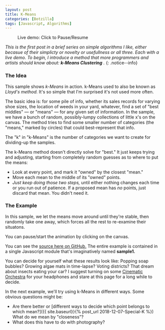 ```yaml
---
layout: post
title: K-Means
categories: [Botzilla]
tags: [Javascript, Algorithms]
---
```


<figure class="align-center">
<canvas width="700" height="350" id="km_sample1" class="align-center">
</canvas>
<figcaption id='stats1'>Live demo: Click to Pause/Resume</figcaption>
</figure>

<script>
	var sample1 = {
		pts: null,
		m: null,
		canvas: null,
		ctx: null,
		thisSample: null,
		iter: 0,
		paused: false,
		//
		sat_random_color: function() {
			// returns some strong color. We consider RG&B to be evenly-tempered, no perceptual hijinks
			var c = [Math.random(), Math.random(), Math.random()];
			var v = Math.max.apply(Math,c);
			c = c.map(function(x) { return Math.min(0.9, x/v);});
			var v = 1.0 - Math.min.apply(Math,c);
			c = c.map(function(x) { return Math.max(0.0, (1.0-x)/v);});
			c = c.map(function(x) { return Math.min(255, Math.floor(255*x));});
			return c;
		},
		desat_color: function(color) { // color in in 0-255 space
			var v = Math.max.apply(Math,color);
			c = color.map(function(x) { return Math.floor(x+0.75*(v-x));});
			return c;
		},
		init_sample1_data: function(nPoints, mMeans) {
			// define a bunch of points, ten randomly place a few mean candidates
			var i, j;
			var inset = 0.02;
			var i2 = 1.0 - inset*2;
			// distribute points in device-normalized space, just in case we get resized
			this.pts = [];
			var xf = Math.PI/4 + Math.random()*8;
			var yf = Math.PI/4 + Math.random()*4;
			var xo = Math.PI * Math.random();
			var yo = Math.PI * Math.random();
			var lumpy = (Math.random() > 0.3);
			var dens = 1.0;
			var noise = 0.01;
			var nr = 1.0-noise;
			while (this.pts.length < nPoints) {
				var x = Math.random();
				var y = Math.random();
				if (lumpy) {
					dens = noise + nr * (0.5  + 0.5*Math.cos(xo + x*xf)) * (0.5  + 0.5*Math.cos(yo + y*yf));
				}
				if (Math.random() <= dens) {
					this.pts.push({
						x: inset+i2*x,
						y: inset+i2*y,
						m: 0			// altered by update_membership()
					});
				}
			}
			// likewise means
			this.m = [];
			for (i=0; i<mMeans; i=i+1) {
				var cv = this.sat_random_color();
				var cd = this.desat_color(cv);
				this.m.push({
					x: Math.random(),
					y: Math.random(),
					cv: cv,
					c: ('rgb('+cv.join(',')+')'),
					cd: ('rgb('+cd.join(',')+')'),
					active: true
				});
			}
		},
		distance: function(p,m) {
			// distance betwee a point and a mean.
			// "True" Euclidena distance would include a square root,
			//     but we only care about relative ranking between points, so it's unneeded here.
			return (p.x-m.x)*(p.x-m.x) + (p.y-m.y)*(p.y-m.y); // no sqrt()
		},
		draw_points: function() {
			// draw points AND means
			var ip, im, ct, g;
			var w = this.canvas.width;
			var h = this.canvas.height;
			var mSize = 2;
			var mRad = 4;
			this.ctx.fillStyle = 'white';
			this.ctx.fillRect(0,0,w,h)
			this.ctx.strokeStyle = 'black';
			this.ctx.beginPath();
			this.ctx.rect(0,0,w,h);
			this.ctx.stroke();
			for (im=0; im<this.m.length; im=im+1) {
				if (!this.m[im].active)
					continue;
				var ctr = {x: this.m[im].x*w, y: this.m[im].y*h};
				ct = 0;
				for (ip=0; ip<this.pts.length; ip=ip+1) {
					if (this.pts[ip].m == im) {
						ct += 1;
						var a = 1; // use this later
						var p = {x: (this.pts[ip].x * w),
							     y: (this.pts[ip].y * h)};
						// this.ctx.strokeStyle = ('rgba('+this.m[im].cv.join(',')+','+a+')');
						g = this.ctx.createRadialGradient(ctr.x, ctr.y, mRad, ctr.x, ctr.y, h/4);
						g.addColorStop(0, this.m[im].cd);
						g.addColorStop(1, this.m[im].c);
						this.ctx.strokeStyle = g;
						this.ctx.beginPath();
						this.ctx.moveTo(p.x-mSize, p.y-mSize);
						this.ctx.lineTo(p.x+mSize, p.y+mSize);
						this.ctx.stroke();
						this.ctx.beginPath();
						this.ctx.moveTo(p.x-mSize, p.y+mSize);
						this.ctx.lineTo(p.x+mSize, p.y-mSize);
						this.ctx.stroke();
					}
				}
				this.ctx.strokeStyle = this.m[im].c;
				this.ctx.fillStyle = ('rgba('+this.m[im].cv.join(',')+',0.25)');
				this.ctx.beginPath();
				this.ctx.ellipse(ctr.x, ctr.y, mRad,mRad, Math.PI / 4, 0, 2 * Math.PI);
				this.ctx.fill();
				this.ctx.stroke();
			}
		},
		update_memberships: function() {
			// update points, to see if any have switched affiliations. Return a count of
			//     how many have changed.
			var ip, im;
			var nChanged = 0;
			for (ip=0; ip<this.pts.length; ip=ip+1) {
				var dBest = 2; // some large value beyond our 1x1 space
				var mBest = null;
				for (im=0; im<this.m.length; im=im+=1) {
					if (!this.m[im].active)
						continue;
					var dm = this.distance(this.pts[ip],this.m[im]);
					if (dm<dBest) {
						dBest = dm;
						mBest = im;
					}
				}
				if (mBest != this.pts[ip].m) {
					nChanged += 1;
					this.pts[ip].m = mBest;
				}
			}
			// console.log(nChanged+' changed');
			return(nChanged);
		},
		update_centroids: function() {
			// update mean locations (ignore inactive ones)
			var ip, im, n, c;
			for (im=0; im<this.m.length; im+=1) {
				if (!this.m[im].active)
					continue;
				n = 0;
				c = {x:0, y:0};
				for (ip=0; ip<this.pts.length; ip+=1) {
					if (this.pts[ip].m == im) {
						n+=1;
						c.x += this.pts[ip].x;
						c.y += this.pts[ip].y;
					}
				}
				if (n==0) { // set is EMPTY - can be discarded
					this.m[im].actve = false;
				} else { // move to centroid of member points
					this.m[im].x = c.x/n;
					this.m[im].y = c.y/n;
				}
			}
		},
		update_all: function() {
			// our complete method -- just loop on this until you don't
			var m = this.update_memberships();
			if (m > 0) {
				this.update_centroids();
			}
			return(m);
		},
		remove_one: function() {
			// randomly remove a mean, until we reach some minimum
			var i, ct;
			for (i=0; i<this.m.length; i+=1) {
				if (this.m[i].active) {
					this.m[i].active = false;
					break;
				}
			}
			for (i=0, ct=0; i<this.m.length; i+=1) {
				if (this.m[i].active) {
					ct += 1;
				}
			}
			return (ct > 2);
		},
		looper: function(timestamp) {
			// called by requestAnimationFrame() forever
			if (this.paused) {
				window.requestAnimationFrame(this.looper.bind(this));
				return;
			}
			var ch = this.update_all();
			this.draw_points();
			if (ch > 0) {
				window.requestAnimationFrame(this.looper.bind(this));
			} else if (this.remove_one()) {
				window.setTimeout(this.looper.bind(this),200);
			} else {
				window.setTimeout(this.startup.bind(this),100);
			}
			this.iter += 1;
		},
		startup: function() {
			// also called whenever we re-start
			this.init_sample1_data(2000,12);
			this.iter = 0;
			window.requestAnimationFrame(this.looper.bind(this));
		},
		toggle_pause: function() {
			// user can click to stop/start the animation
			this.paused = ! this.paused;
		},
		main: function(canvID) {
			this.canvas = document.getElementById(canvID);
			var p = this.canvas.parentElement;
			if (p.offsetWidth < (this.canvas.width-4)) {
				this.canvas.width = p.offsetWidth - 4;
			}
			this.ctx = this.canvas.getContext('2d');
			this.startup();
			this.canvas.onclick = this.toggle_pause.bind(this);
		}
	}
	window.addEventListener('load', function s2() {sample1.main("km_sample1"); });
</script>

_This is the first post in a brief series on simple algorithms I like, either becasue of their simplicty or novelty or usefullness or all three. Each with a live demo. To begin, I introduce a method that more programmers and artists should know about: **k-Means Clustering** ._
{: .notice--info}

<!--more-->

### The Idea

This sample shows _k-Means_ in action. k-Means used to also be known as _Lloyd's method._ It's so simple that I'm surprised it's not used more often.

The basic idea is: for some pile of info, whether its sales records for varying shoe sizes, the location of weeds in your yard, whatever, find a set of "best middles" &mdash; or "means" &mdash; for any given set of information. In the sample, we have a bunch of random, possibly-lumpy collections of little x's on the canvas. The method tries to find some smaller number of categories (the "means," marked by circles) that could best-represent that info.

The "k" in "k-Means" is the number of categories we want to create for dividing-up the samples.

The k-Means method doesn't directly solve for "best." It just keeps trying and adjusting, starting from completely random guesses as to where to put the means:

* Look at every point, and mark it "owned" by the closest "mean."
* Move each mean to the middle of its "owned" points.
* _Just keep doing those two steps,_ until either nothing changes each time or you run out of patience. If a proposed mean has _no_ points, just discard that mean. You didn't need it.

### The Example

In this sample, we let the means move around until they're stable, then randomly take one away, which forces all the rest to re-examine their situatons.

You can pause/start the animation by clicking on the canvas.

You can see the [source here on GitHub.](https://raw.githubusercontent.com/joker-b/botzo/master/_posts/2018-12-05-K-Means.md) The entire example is contained in a single Javascript module that's imaginatively named **sample1.**

You can decide for yourself what these results look like: Popping soap bubbles? Growing algae mats in time-lapse? Voting districts? That dream about insects eating your car? I suggest turning on some [Cinematic Orchestra](https://www.cinematicorchestra.com/) for your headphones and stare at this page for a long while to decide.

In the next example, we'll try using k-Means in different ways. Some obvious questions might be:

* Are there better or [different ways to decide which point belongs to which mean?]({{ site.baseurl}}{% post_url 2018-12-07-Special-K %}) What do we mean by "closeness"?
* What does this have to do with photography?


